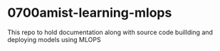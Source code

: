 # 0700amist-learning-mlops
This repo to hold documentation along with source code buillding and deploying models using MLOPS
